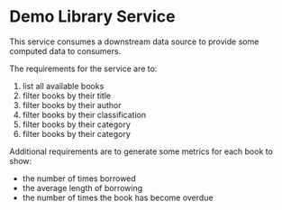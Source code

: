 # Demo Library Service

This service consumes a downstream data source to provide some computed data to consumers.

The requirements for the service are to:
  
  1) list all available books
  2) filter books by their title
  3) filter books by their author
  4) filter books by their classification
  5) filter books by their category
  6) filter books by their category

Additional requirements are to generate some metrics for each book to show:

  * the number of times borrowed
  * the average length of borrowing
  * the number of times the book has become overdue
